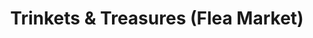 ---
title: "Trinkets & Treasures (Flea Market)"
url: /pineville/trinkets-und-treasures-flea-market/
shop: Gebrauchtwaren
---